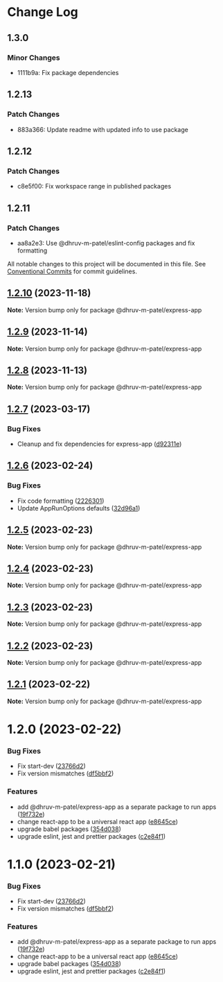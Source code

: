 # Change Log

## 1.3.0

### Minor Changes

- 1111b9a: Fix package dependencies

## 1.2.13

### Patch Changes

- 883a366: Update readme with updated info to use package

## 1.2.12

### Patch Changes

- c8e5f00: Fix workspace range in published packages

## 1.2.11

### Patch Changes

- aa8a2e3: Use @dhruv-m-patel/eslint-config packages and fix formatting

All notable changes to this project will be documented in this file.
See [Conventional Commits](https://conventionalcommits.org) for commit guidelines.

## [1.2.10](https://github.com/dhruv-m-patel/packages/compare/@dhruv-m-patel/express-app@1.2.9...@dhruv-m-patel/express-app@1.2.10) (2023-11-18)

**Note:** Version bump only for package @dhruv-m-patel/express-app

## [1.2.9](https://github.com/dhruv-m-patel/packages/compare/@dhruv-m-patel/express-app@1.2.8...@dhruv-m-patel/express-app@1.2.9) (2023-11-14)

**Note:** Version bump only for package @dhruv-m-patel/express-app

## [1.2.8](https://github.com/dhruv-m-patel/packages/compare/@dhruv-m-patel/express-app@1.2.7...@dhruv-m-patel/express-app@1.2.8) (2023-11-13)

**Note:** Version bump only for package @dhruv-m-patel/express-app

## [1.2.7](https://github.com/dhruv-m-patel/packages/compare/@dhruv-m-patel/express-app@1.2.6...@dhruv-m-patel/express-app@1.2.7) (2023-03-17)

### Bug Fixes

- Cleanup and fix dependencies for express-app ([d92311e](https://github.com/dhruv-m-patel/packages/commit/d92311e816bf7f33699fb888602646e2e54b26a4))

## [1.2.6](https://github.com/dhruv-m-patel/node-react-monorepo/compare/@dhruv-m-patel/express-app@1.2.5...@dhruv-m-patel/express-app@1.2.6) (2023-02-24)

### Bug Fixes

- Fix code formatting ([2226301](https://github.com/dhruv-m-patel/node-react-monorepo/commit/2226301db6b0df4323518f47bd5e60ca02663d2a))
- Update AppRunOptions defaults ([32d96a1](https://github.com/dhruv-m-patel/node-react-monorepo/commit/32d96a1223eb1bca96cac2a6a6832893fd688b41))

## [1.2.5](https://github.com/dhruv-m-patel/node-react-monorepo/compare/@dhruv-m-patel/express-app@1.2.4...@dhruv-m-patel/express-app@1.2.5) (2023-02-23)

**Note:** Version bump only for package @dhruv-m-patel/express-app

## [1.2.4](https://github.com/dhruv-m-patel/node-react-monorepo/compare/@dhruv-m-patel/express-app@1.2.3...@dhruv-m-patel/express-app@1.2.4) (2023-02-23)

**Note:** Version bump only for package @dhruv-m-patel/express-app

## [1.2.3](https://github.com/dhruv-m-patel/node-react-monorepo/compare/@dhruv-m-patel/express-app@1.2.2...@dhruv-m-patel/express-app@1.2.3) (2023-02-23)

**Note:** Version bump only for package @dhruv-m-patel/express-app

## [1.2.2](https://github.com/dhruv-m-patel/node-react-monorepo/compare/@dhruv-m-patel/express-app@1.2.1...@dhruv-m-patel/express-app@1.2.2) (2023-02-23)

**Note:** Version bump only for package @dhruv-m-patel/express-app

## [1.2.1](https://github.com/dhruv-m-patel/node-react-monorepo/compare/@dhruv-m-patel/express-app@1.2.0...@dhruv-m-patel/express-app@1.2.1) (2023-02-22)

**Note:** Version bump only for package @dhruv-m-patel/express-app

# 1.2.0 (2023-02-22)

### Bug Fixes

- Fix start-dev ([23766d2](https://github.com/dhruv-m-patel/node-react-monorepo/commit/23766d2a79ea23e9d2cd3a16dd7204fc95628a66))
- Fix version mismatches ([df5bbf2](https://github.com/dhruv-m-patel/node-react-monorepo/commit/df5bbf264bb941cd659280ce099fa4557f0e76d0))

### Features

- add @dhruv-m-patel/express-app as a separate package to run apps ([19f732e](https://github.com/dhruv-m-patel/node-react-monorepo/commit/19f732eee4f68d0642a7d760b6dc0b89855457b9))
- change react-app to be a universal react app ([e8645ce](https://github.com/dhruv-m-patel/node-react-monorepo/commit/e8645cea896dc249be5d37b62e2b27968945a0ce))
- upgrade babel packages ([354d038](https://github.com/dhruv-m-patel/node-react-monorepo/commit/354d0389aba5cfb55653be99adbcd365107ac339))
- upgrade eslint, jest and prettier packages ([c2e84f1](https://github.com/dhruv-m-patel/node-react-monorepo/commit/c2e84f104e2a1e82257df90cb8660cc8024225b9))

# 1.1.0 (2023-02-21)

### Bug Fixes

- Fix start-dev ([23766d2](https://github.com/dhruv-m-patel/node-react-monorepo/commit/23766d2a79ea23e9d2cd3a16dd7204fc95628a66))
- Fix version mismatches ([df5bbf2](https://github.com/dhruv-m-patel/node-react-monorepo/commit/df5bbf264bb941cd659280ce099fa4557f0e76d0))

### Features

- add @dhruv-m-patel/express-app as a separate package to run apps ([19f732e](https://github.com/dhruv-m-patel/node-react-monorepo/commit/19f732eee4f68d0642a7d760b6dc0b89855457b9))
- change react-app to be a universal react app ([e8645ce](https://github.com/dhruv-m-patel/node-react-monorepo/commit/e8645cea896dc249be5d37b62e2b27968945a0ce))
- upgrade babel packages ([354d038](https://github.com/dhruv-m-patel/node-react-monorepo/commit/354d0389aba5cfb55653be99adbcd365107ac339))
- upgrade eslint, jest and prettier packages ([c2e84f1](https://github.com/dhruv-m-patel/node-react-monorepo/commit/c2e84f104e2a1e82257df90cb8660cc8024225b9))
